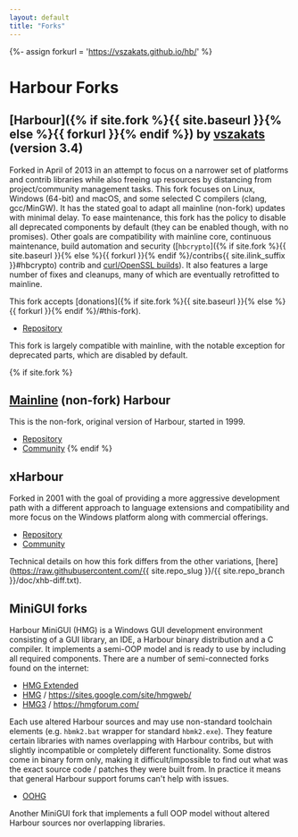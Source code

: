 ```yaml
---
layout: default
title: "Forks"
---
```

<div markdown="1" class="components">

{%- assign forkurl = 'https://vszakats.github.io/hb/' %}

# Harbour Forks

## [Harbour]({% if site.fork %}{{ site.baseurl }}{% else %}{{ forkurl }}{% endif %}) by [vszakats](https://vsz.me/) (version 3.4)

Forked in April of 2013 in an attempt to focus on a narrower set of platforms
and contrib libraries while also freeing up resources by distancing from
project/community management tasks. This fork focuses on Linux, Windows (64-bit)
and macOS, and some selected C compilers (clang, gcc/MinGW). It has the stated
goal to adapt all mainline (non-fork) updates with minimal delay. To ease
maintenance, this fork has the policy to disable all deprecated components by
default (they can be enabled though, with no promises). Other goals are
compatibility with mainline core, continuous maintenance, build automation and
security ([`hbcrypto`]({% if site.fork %}{{ site.baseurl }}{% else %}{{ forkurl }}{% endif %}/contribs{{ site.ilink_suffix }}#hbcrypto)
contrib and [curl/OpenSSL builds](https://github.com/curl/curl-for-win)).
It also features a large number of fixes and cleanups, many of which are
eventually retrofitted to mainline.

This fork accepts
[donations]({% if site.fork %}{{ site.baseurl }}{% else %}{{ forkurl }}{% endif %}/#this-fork).

* [Repository](https://github.com/vszakats/hb)

This fork is largely compatible with mainline, with the notable exception
for deprecated parts, which are disabled by default.

{% if site.fork %}
## [Mainline](https://harbour.github.io/) (non-fork) Harbour

This is the non-fork, original version of Harbour, started in 1999.

* [Repository](https://github.com/harbour/core)
* [Community](https://groups.google.com/group/harbour-users/)
{% endif %}

## xHarbour

Forked in 2001 with the goal of providing a more aggressive development path
with a different approach to language extensions and compatibility and more
focus on the Windows platform along with commercial offerings.

* [Repository](https://sourceforge.net/projects/xharbour/)
* [Community](https://groups.google.com/forum/#!forum/comp.lang.xharbour)

Technical details on how this fork differs from the other variations,
[here](https://raw.githubusercontent.com/{{ site.repo_slug }}/{{ site.repo_branch }}/doc/xhb-diff.txt).

## MiniGUI forks

Harbour MiniGUI (HMG) is a Windows GUI development environment consisting
of a GUI library, an IDE, a Harbour binary distribution and a C compiler.
It implements a semi-OOP model and is ready to use by including all required
components. There are a number of semi-connected forks found on the internet:

* [HMG Extended](https://sourceforge.net/projects/hmgs-minigui/)
* [HMG](https://sourceforge.net/projects/hmg/) / <https://sites.google.com/site/hmgweb/>
* [HMG3](https://sourceforge.net/projects/harbourminigui/) / <https://hmgforum.com/>

Each use altered Harbour sources and may use non-standard toolchain elements
(e.g. `hbmk2.bat` wrapper for standard `hbmk2.exe`). They feature certain
libraries with names overlapping with Harbour contribs, but with slightly
incompatible or completely different functionality. Some distros come in
binary form only, making it difficult/impossible to find out what was the exact
source code / patches they were built from. In practice it means that general
Harbour support forums can't help with issues.

* [OOHG](https://oohg.github.io/)

Another MiniGUI fork that implements a full OOP model without altered Harbour
sources nor overlapping libraries.

</div>
